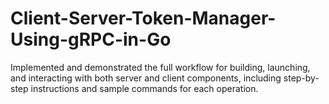 # Client-Server-Token-Manager-Using-gRPC-in-Go
Implemented and demonstrated the full workflow for building, launching, and interacting with both server and client components, including step-by-step instructions and sample commands for each operation. 
